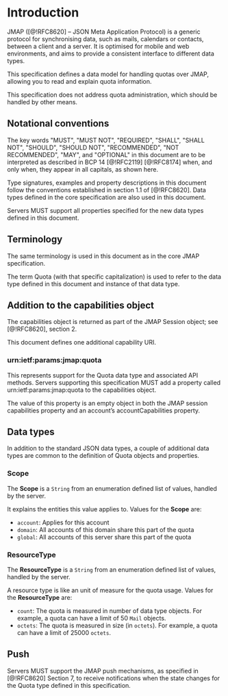 # Introduction

JMAP ([@!RFC8620] – JSON Meta Application Protocol) is a generic protocol for synchronising data, such as mails,
calendars or contacts, between a client and a server. It is optimised for mobile and web environments, and aims
to provide a consistent interface to different data types.

This specification defines a data model for handling quotas over JMAP, allowing you to read and explain quota information.

This specification does not address quota administration, which should be handled by other means.

## Notational conventions

The key words "MUST", "MUST NOT", "REQUIRED", "SHALL", "SHALL NOT",
"SHOULD", "SHOULD NOT", "RECOMMENDED", "NOT RECOMMENDED", "MAY", and
"OPTIONAL" in this document are to be interpreted as described in BCP
14 [@!RFC2119] [@!RFC8174] when, and only when, they appear in all
capitals, as shown here.

Type signatures, examples and property descriptions in this document follow the conventions established in section 1.1
of [@!RFC8620]. Data types defined in the core specification are also used in this document.

Servers MUST support all properties specified for the new data types defined in this document.

## Terminology

The same terminology is used in this document as in the core JMAP specification.

The term Quota (with that specific capitalization) is used to refer to the data type defined in this document and instance of that data type.

## Addition to the capabilities object

The capabilities object is returned as part of the JMAP Session object; see [@!RFC8620], section 2.

This document defines one additional capability URI.

### urn:ietf:params:jmap:quota

This represents support for the Quota data type and associated API methods. Servers supporting this specification MUST add a property called urn:ietf:params:jmap:quota to the capabilities object.

The value of this property is an empty object in both the JMAP session capabilities property and an account’s accountCapabilities property.

## Data types

In addition to the standard JSON data types, a couple of additional data types are common to the definition of Quota objects and properties.

### Scope

The **Scope** is a `String` from an enumeration defined list of values, handled by the server.

It explains the entities this value applies to. Values for the **Scope** are:

* `account`: Applies for this account
* `domain`: All accounts of this domain share this part of the quota
* `global`: All accounts of this server share this part of the quota

### ResourceType

The **ResourceType** is a `String` from an enumeration defined list of values, handled by the server.

A resource type is like an unit of measure for the quota usage. Values for the **ResourceType** are:

* `count`: The quota is measured in number of data type objects. For example, a quota can have a limit of 50 `Mail` objects.
* `octets`: The quota is measured in size (in `octets`). For example, a quota can have a limit of 25000 `octets`.

## Push

Servers MUST support the JMAP push mechanisms, as specified in [@!RFC8620] Section 7, to receive notifications when
the state changes for the Quota type defined in this specification.
